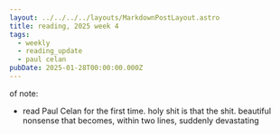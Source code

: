 ```yaml
---
layout: ../../../../layouts/MarkdownPostLayout.astro
title: reading, 2025 week 4
tags:
  - weekly
  - reading_update
  - paul celan
pubDate: 2025-01-28T00:00:00.000Z
---
```


of note:
- read Paul Celan for the first time. holy shit is that the shit. beautiful nonsense that becomes, within two lines, suddenly devastating

